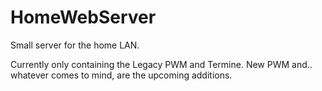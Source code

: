 # HomeWebServer
 Small server for the home LAN.

 Currently only containing the Legacy PWM and Termine.
 New PWM and.. whatever comes to mind, are the upcoming additions.
